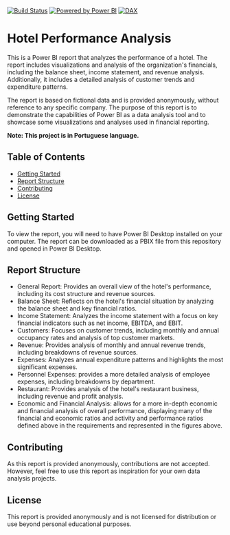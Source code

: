 [![Build Status](https://img.shields.io/badge/build-success-brightgreen.svg)](link-to-build-status-page)
[![Powered by Power BI](https://img.shields.io/badge/Powered%20by-Power%20BI-orange.svg)](https://powerbi.microsoft.com/)
[![DAX](https://img.shields.io/badge/-DAX-1384C9?style=flat&logo=Power%20BI&logoColor=white)](https://dax.guide/)


# Hotel Performance Analysis
This is a Power BI report that analyzes the performance of a hotel. The report includes visualizations and analysis of the organization's financials, including the balance sheet, income statement, and revenue analysis. Additionally, it includes a detailed analysis of customer trends and expenditure patterns.

The report is based on fictional data and is provided anonymously, without reference to any specific company. The purpose of this report is to demonstrate the capabilities of Power BI as a data analysis tool and to showcase some visualizations and analyses used in financial reporting.


**Note: This project is in Portuguese language.**

## Table of Contents

- [Getting Started](#getting-started)
- [Report Structure](#report-structure)
- [Contributing](#contributing)
- [License](#license)

## Getting Started
To view the report, you will need to have Power BI Desktop installed on your computer. The report can be downloaded as a PBIX file from this repository and opened in Power BI Desktop.

## Report Structure
- General Report: Provides an overall view of the hotel's performance, including its cost structure and revenue sources.
- Balance Sheet: Reflects on the hotel's financial situation by analyzing the balance sheet and key financial ratios.
- Income Statement: Analyzes the income statement with a focus on key financial indicators such as net income, EBITDA, and EBIT.
- Customers: Focuses on customer trends, including monthly and annual occupancy rates and analysis of top customer markets.
- Revenue: Provides analysis of monthly and annual revenue trends, including breakdowns of revenue sources.
- Expenses: Analyzes annual expenditure patterns and highlights the most significant expenses.
- Personnel Expenses: provides a more detailed analysis of employee expenses, including breakdowns by department.
- Restaurant: Provides analysis of the hotel's restaurant business, including revenue and profit analysis.
- Economic and Financial Analysis: allows for a more in-depth economic and financial analysis of overall performance, displaying many of the financial and economic ratios and activity and performance ratios defined above in the requirements and represented in the figures above.

## Contributing
As this report is provided anonymously, contributions are not accepted. However, feel free to use this report as inspiration for your own data analysis projects.

## License
This report is provided anonymously and is not licensed for distribution or use beyond personal educational purposes.
